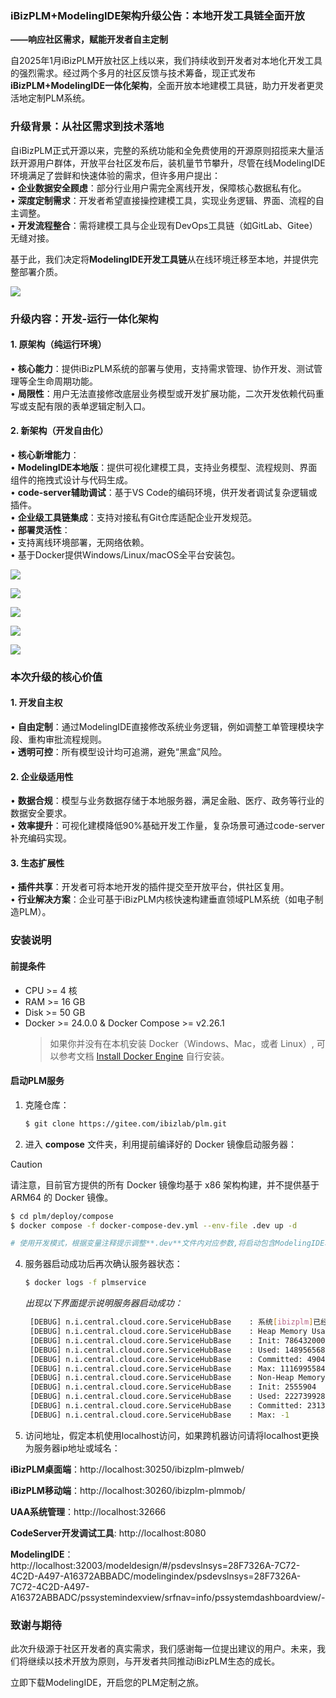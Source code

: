 ### **iBizPLM+ModelingIDE架构升级公告：本地开发工具链全面开放**
**——响应社区需求，赋能开发者自主定制**

自2025年1月iBizPLM开放社区上线以来，我们持续收到开发者对本地化开发工具的强烈需求。经过两个多月的社区反馈与技术筹备，现正式发布**iBizPLM+ModelingIDE一体化架构**，全面开放本地建模工具链，助力开发者更灵活地定制PLM系统。

### **升级背景：从社区需求到技术落地**
自iBizPLM正式开源以来，完整的系统功能和全免费使用的开源原则招揽来大量活跃开源用户群体，开放平台社区发布后，装机量节节攀升，尽管在线ModelingIDE环境满足了尝鲜和快速体验的需求，但许多用户提出：  
• **企业数据安全顾虑**：部分行业用户需完全离线开发，保障核心数据私有化。  
• **深度定制需求**：开发者希望直接操控建模工具，实现业务逻辑、界面、流程的自主调整。  
• **开发流程整合**：需将建模工具与企业现有DevOps工具链（如GitLab、Gitee）无缝对接。

基于此，我们决定将**ModelingIDE开发工具链**从在线环境迁移至本地，并提供完整部署介质。
<p align=“center” style="width:100%"><img src="./sample/plm-modeling.jpg"  align = "middle"  style="max-width:1000px" /></p>

### **升级内容：开发-运行一体化架构**
#### **1. 原架构（纯运行环境）**
• **核心能力**：提供iBizPLM系统的部署与使用，支持需求管理、协作开发、测试管理等全生命周期功能。  
• **局限性**：用户无法直接修改底层业务模型或开发扩展功能，二次开发依赖代码重写或支配有限的表单逻辑定制入口。

#### **2. 新架构（开发自由化）**
• **核心新增能力**：  
• **ModelingIDE本地版**：提供可视化建模工具，支持业务模型、流程规则、界面组件的拖拽式设计与代码生成。  
• **code-server辅助调试**：基于VS Code的编码环境，供开发者调试复杂逻辑或插件。  
• **企业级工具链集成**：支持对接私有Git仓库适配企业开发规范。  
• **部署灵活性**：  
• 支持离线环境部署，无网络依赖。  
• 基于Docker提供Windows/Linux/macOS全平台安装包。

<p align=“center” style="width:100%"><img src="./sample/modeling-1.gif"  align = "middle"  style="max-width:1000px" /></p>

<p align=“center” style="width:100%"><img src="./sample/modeling-2.gif"  align = "middle"  style="max-width:1000px" /></p>

<p align=“center” style="width:100%"><img src="./sample/modeling-3.png"  align = "middle"  style="max-width:1000px" /></p>

<p align=“center” style="width:100%"><img src="./sample/modeling-4.png"  align = "middle"  style="max-width:1000px" /></p>

<p align=“center” style="width:100%"><img src="./sample/modeling-5.png"  align = "middle"  style="max-width:1000px" /></p>

### **本次升级的核心价值**
#### **1. 开发自主权**
• **自由定制**：通过ModelingIDE直接修改系统业务逻辑，例如调整工单管理模块字段、重构审批流程规则。  
• **透明可控**：所有模型设计均可追溯，避免“黑盒”风险。

#### **2. 企业级适用性**
• **数据合规**：模型与业务数据存储于本地服务器，满足金融、医疗、政务等行业的数据安全要求。  
• **效率提升**：可视化建模降低90%基础开发工作量，复杂场景可通过code-server补充编码实现。

#### **3. 生态扩展性**
• **插件共享**：开发者可将本地开发的插件提交至开放平台，供社区复用。  
• **行业解决方案**：企业可基于iBizPLM内核快速构建垂直领域PLM系统（如电子制造PLM）。

### **安装说明**
####  前提条件

- CPU >= 4 核
- RAM >= 16 GB
- Disk >= 50 GB
- Docker >= 24.0.0 & Docker Compose >= v2.26.1
  > 如果你并没有在本机安装 Docker（Windows、Mac，或者 Linux）, 可以参考文档 [Install Docker Engine](https://docs.docker.com/engine/install/) 自行安装。

#### 启动PLM服务
1. 克隆仓库：

   ```bash
   $ git clone https://gitee.com/ibizlab/plm.git
   ```

3. 进入 **compose** 文件夹，利用提前编译好的 Docker 镜像启动服务器：

> [!CAUTION]
> 请注意，目前官方提供的所有 Docker 镜像均基于 x86 架构构建，并不提供基于 ARM64 的 Docker 镜像。

   ```bash
   $ cd plm/deploy/compose
   $ docker compose -f docker-compose-dev.yml --env-file .dev up -d

   # 使用开发模式，根据变量注释提示调整**.dev**文件内对应参数,将启动包含ModelingIDE和code-server的构型
   ```

4. 服务器启动成功后再次确认服务器状态：

   ```bash
   $ docker logs -f plmservice
   ```

   _出现以下界面提示说明服务器启动成功：_

   ```bash
	[DEBUG] n.i.central.cloud.core.ServiceHubBase    : 系统[ibizplm]已经注册
	[DEBUG] n.i.central.cloud.core.ServiceHubBase    : Heap Memory Usage:
	[DEBUG] n.i.central.cloud.core.ServiceHubBase    : Init: 786432000
	[DEBUG] n.i.central.cloud.core.ServiceHubBase    : Used: 1489565680
	[DEBUG] n.i.central.cloud.core.ServiceHubBase    : Committed: 4904714240
	[DEBUG] n.i.central.cloud.core.ServiceHubBase    : Max: 11169955840
	[DEBUG] n.i.central.cloud.core.ServiceHubBase    : Non-Heap Memory Usage:
	[DEBUG] n.i.central.cloud.core.ServiceHubBase    : Init: 2555904
	[DEBUG] n.i.central.cloud.core.ServiceHubBase    : Used: 222739928
	[DEBUG] n.i.central.cloud.core.ServiceHubBase    : Committed: 231342080
	[DEBUG] n.i.central.cloud.core.ServiceHubBase    : Max: -1
   ```

5. 访问地址，假定本机使用localhost访问，如果跨机器访问请将localhost更换为服务器ip地址或域名：

**iBizPLM桌面端**：http://localhost:30250/ibizplm-plmweb/

**iBizPLM移动端**：http://localhost:30260/ibizplm-plmmob/

**UAA系统管理**：http://localhost:32666

**CodeServer开发调试工具**: http://localhost:8080

**ModelingIDE**：http://localhost:32003/modeldesign/#/psdevslnsys=28F7326A-7C72-4C2D-A497-A16372ABBADC/modelingindex/psdevslnsys=28F7326A-7C72-4C2D-A497-A16372ABBADC/pssystemindexview/srfnav=info/pssystemdashboardview/-


### **致谢与期待**
此次升级源于社区开发者的真实需求，我们感谢每一位提出建议的用户。未来，我们将继续以技术开放为原则，与开发者共同推动iBizPLM生态的成长。

立即下载ModelingIDE，开启您的PLM定制之旅。

